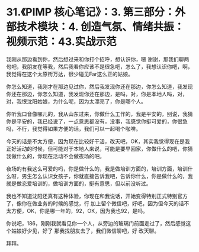 # 31.《PIMP 核心笔记》：3. 第三部分：外部技术模块：4. 创造气氛、情绪共振：视频示范：43.实战示范

我刚从那边看到你，然后想过来和你打个招呼，想认识你，嗯 谢谢，那我们聊两句吧，我朋友在等我，然后我看你应该不是很急吧，怎么了，我想认识你吧，啊，我觉得在这个太原街万达，很少碰见Far这么正的姑娘。

你怎么知道，我刚才在那边见过你，然后我发现你还在那边，你怎么知道，我发现你还在那边，你怎么知道，我发现你还在那边，是吗，对，你是本地人吗，对，对，我恨沈阳姑娘，为什么呢，因为太漂亮了，你是哪个人。

你听我口音像哪儿的，我从山东过来，你做什么工作的，我是平安的，别说，我猜你是平安的，我已经说了，一点意思都没有，没事，我感觉你挺可爱的，你很急吗，不行，我觉得如果方便的话，我们可以一起喝个咖啡。

今天的话是不太方便，因为现在比较好干活，改天吧，OK，其实我觉得现在是我正好活动的时候，但可能对于本地人来说，可能是要早回家，你做什么的吧，你猜我做什么的，你现在活动不会做夜场的吧。

夜场的有我这么可爱的吗，你是做什么的，我是做培训方面的，培训方面，培训什么呀，男生怎么认识女孩子，你就直接告诉我吧，告诉你什么，你是做什么的，我就是做恋爱培训的，做培训方面的，挺有意思，但以前没听过。

我也不知道沈阳还真有这种体验，你现在和我说话，开始变得特别正式特别官方了，像你在做业务的时候的感觉，行 加上留个微信吧，好吧，因为但今天的话不太方便，OK，你是哪一年的，92，OK，因为我也92，是吗。

你说吧，186，刚刚我就看见你一个人，从旁边的玻璃门前面走过了，然后感觉这个姑娘好少见，好了 那我找朋友去了，我们微信聊吧，好 改天聊。

拜拜。